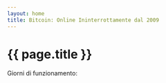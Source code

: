 ```yaml
---
layout: home
title: Bitcoin: Online Ininterrottamente dal 2009
---
```


<div class="bitcoin-uptime">
  <h1>{{ page.title }}</h1>
  <div id="uptime-chart"></div>
  <p>Giorni di funzionamento: <span id="days-count"></span></p>
</div>
